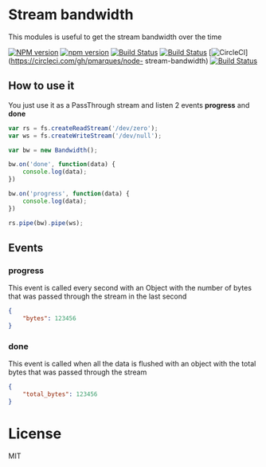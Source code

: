 # Stream bandwidth

This modules is useful to get the stream bandwidth over the time

[![NPM version](http://img.shields.io/npm/v/stream-bandwidth.svg?style=flat-square)](https://npmjs.org/package/stream-bandwidth)
[![npm version](https://badge.fury.io/js/stream-bandwidth.svg)](https://badge.fury.io/js/stream-bandwidth)
[![Build Status](https://snap-ci.com/pmarques/node-stream-bandwidth/branch/master/build_image)](https://snap-ci.com/pmarques/node-stream-bandwidth/branch/master)
[![Build Status](https://semaphoreci.com/api/v1/pmarques/node-stream-bandwidth/branches/master/badge.svg)](https://semaphoreci.com/pmarques/node-stream-bandwidth)
[![CircleCI](https://circleci.com/gh/pmarques/node-stream-bandwidth.svg?style=svg)](https://circleci.com/gh/pmarques/node- stream-bandwidth)
[![Build Status](https://drone.io/github.com/pmarques/node-stream-bandwidth/status.png)](https://drone.io/github.com/pmarques/node-stream-bandwidth/latest)

## How to use it

You just use it as a PassThrough stream and listen 2 events **progress** and **done**

```javascript
var rs = fs.createReadStream('/dev/zero');
var ws = fs.createWriteStream('/dev/null');

var bw = new Bandwidth();

bw.on('done', function(data) {
    console.log(data);
})

bw.on('progress', function(data) {
    console.log(data);
})

rs.pipe(bw).pipe(ws);
```

## Events

### progress

This event is called every second with an Object with the number of bytes that
 was passed through the stream in the last second

```json
{
    "bytes": 123456
}
```

### done

This event is called when all the data is flushed with an object with the total
 bytes that was passed through the stream

```json
{
    "total_bytes": 123456
}
```

# License

MIT
